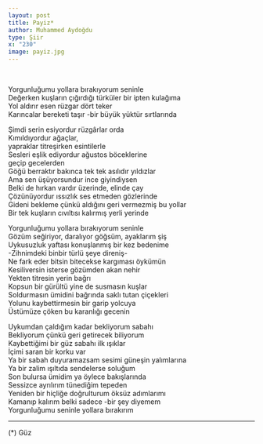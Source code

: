```yaml
---
layout: post
title: Payiz*
author: Muhammed Aydoğdu
type: Şiir
x: "230"
image: payiz.jpg
---
```


<br/>

Yorgunluğumu yollara bırakıyorum seninle  
Değerken kuşların çığırdığı türküler bir ipten kulağıma  
Yol aldırır esen rüzgar dört teker  
Karıncalar bereketi taşır -bir büyük yüktür sırtlarında  

Şimdi serin esiyordur rüzgârlar orda  
Kımıldıyordur ağaçlar,  
yapraklar titreşirken esintilerle  
Sesleri eşlik ediyordur ağustos böceklerine  
geçip gecelerden  
Göğü berraktır bakınca tek tek asılıdır yıldızlar  
Ama sen üşüyorsundur ince giyindiysen  
Belki de hırkan vardır üzerinde, elinde çay  
Çözünüyordur ıssızlık ses etmeden gözlerinde  
Gideni bekleme çünkü aldığını geri vermezmiş bu yollar  
Bir tek kuşların cıvıltısı kalırmış yerli yerinde  

Yorgunluğumu yollara bırakıyorum seninle  
Gözüm seğiriyor, daralıyor göğsüm, ayaklarım şiş  
Uykusuzluk yaftası konuşlanmış bir kez bedenime  
-Zihnimdeki binbir türlü şeye direniş-  
Ne fark eder bitsin bitecekse kargıması öykümün  
Kesiliversin isterse gözümden akan nehir  
Yekten titresin yerin bağrı  
Kopsun bir gürültü yine de susmasın kuşlar  
Soldurmasın ümidini bağrında saklı tutan çiçekleri  
Yolunu kaybettirmesin bir garip yolcuya  
Üstümüze çöken bu karanlığı gecenin  

Uykumdan çaldığım kadar bekliyorum sabahı  
Bekliyorum çünkü geri getirecek biliyorum  
Kaybettiğimi bir güz sabahı ilk ışıklar  
İçimi saran bir korku var  
Ya bir sabah duyuramazsam sesimi güneşin yalımlarına  
Ya bir zalim ışıltıda sendelerse soluğum  
Son bulursa ümidim ya öylece bakışlarında  
Sessizce ayrılırım tünediğim tepeden  
Yeniden bir hiçliğe doğrulturum öksüz adımlarımı  
Kamanıp kalırım belki sadece -bir şey diyemem  
Yorgunluğumu seninle yollara bırakırım  

---

(*) Güz
